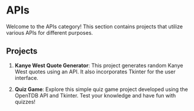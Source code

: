 # APIs

Welcome to the APIs category! This section contains projects that utilize various APIs for different purposes. 

## Projects

1. **Kanye West Quote Generator**: This project generates random Kanye West quotes using an API. It also incorporates Tkinter for the user interface.

2. **Quiz Game**: Explore this simple quiz game project developed using the OpenTDB API and Tkinter. Test your knowledge and have fun with quizzes!
